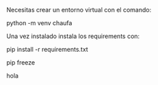 Necesitas crear un entorno virtual con el comando:

python -m venv chaufa

Una vez instalado instala los requirements con:

pip install -r requirements.txt

pip freeze

hola